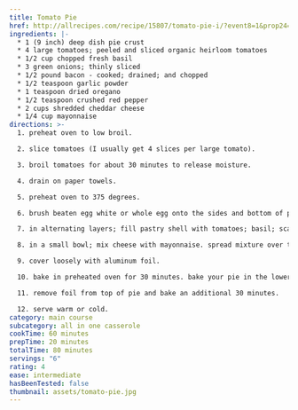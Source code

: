 ```yaml
---
title: Tomato Pie
href: http://allrecipes.com/recipe/15807/tomato-pie-i/?event8=1&prop24=sr_title&e11=tomato%20pie&e8=quick%20search&event10=1&e7=home%20page
ingredients: |-
  * 1 (9 inch) deep dish pie crust 
  * 4 large tomatoes; peeled and sliced organic heirloom tomatoes 
  * 1/2 cup chopped fresh basil 
  * 3 green onions; thinly sliced 
  * 1/2 pound bacon - cooked; drained; and chopped 
  * 1/2 teaspoon garlic powder 
  * 1 teaspoon dried oregano 
  * 1/2 teaspoon crushed red pepper 
  * 2 cups shredded cheddar cheese 
  * 1/4 cup mayonnaise
directions: >-
  1. preheat oven to low broil.

  2. slice tomatoes (I usually get 4 slices per large tomato).

  3. broil tomatoes for about 30 minutes to release moisture.

  4. drain on paper towels.

  5. preheat oven to 375 degrees.

  6. brush beaten egg white or whole egg onto the sides and bottom of pie shells (for single-crust pies).

  7. in alternating layers; fill pastry shell with tomatoes; basil; scallions; bacon; garlic powder; oregano; and red pepper. 

  8. in a small bowl; mix cheese with mayonnaise. spread mixture over top of pie. 

  9. cover loosely with aluminum foil.

  10. bake in preheated oven for 30 minutes. bake your pie in the lower third of the oven. this will allow the bottom crust to become crisp while the top shouldn't get overly browned. 

  11. remove foil from top of pie and bake an additional 30 minutes. 

  12. serve warm or cold.
category: main course
subcategory: all in one casserole
cookTime: 60 minutes
prepTime: 20 minutes
totalTime: 80 minutes
servings: "6"
rating: 4
ease: intermediate
hasBeenTested: false
thumbnail: assets/tomato-pie.jpg
---
```

